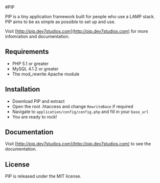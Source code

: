 #PIP

PIP is a tiny application framework built for people who use a LAMP stack. PIP aims to be as simple as possible to set up and use.

Visit [http://pip.dev7studios.com](http://pip.dev7studios.com) for more infomration and documentation.

## Requirements

* PHP 5.1 or greater
* MySQL 4.1.2 or greater
* The mod_rewrite Apache module

## Installation

* Download PIP and extract
* Open the root .htaccess and change `RewriteBase` if required
* Navigate to `application/config/config.php` and fill in your `base_url`
* You are ready to rock!

## Documentation

Visit [http://pip.dev7studios.com](http://pip.dev7studios.com) to see the documentation.

## License

PIP is released under the MIT license.